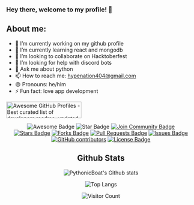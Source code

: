### Hey there, welcome to my profile! 👋

## About me:

- 🔭 I’m currently working on my github profile
- 🌱 I’m currently learning react and mongodb
- 👯 I’m looking to collaborate on Hacktoberfest
- 🤔 I’m looking for help with discord bots
- 💬 Ask me about python 
- 📫 How to reach me: hypenation404@gmail.com
- 😄 Pronouns: he/him
- ⚡ Fun fact: love app development

<a href="https://www.producthunt.com/posts/awesome-github-profiles?utm_source=badge-featured&utm_medium=badge&utm_souce=badge-awesome-github-profiles" target="_blank"><img src="https://api.producthunt.com/widgets/embed-image/v1/featured.svg?post_id=277987&theme=light" alt="Awesome GitHub Profiles - Best curated list of developers readme, updated every 15 min | Product Hunt" style="width: 200px; height: 44px;" width="200" height="44" /></a></h1>
<div align="center">
<img src="https://cdn.rawgit.com/sindresorhus/awesome/d7305f38d29fed78fa85652e3a63e154dd8e8829/media/badge.svg" alt="Awesome Badge"/>
<img src="https://img.shields.io/static/v1?label=%F0%9F%8C%9F&message=If%20Useful&style=style=flat&color=BC4E99" alt="Star Badge"/>
<a href="https://discord.gg/"><img src="https://img.shields.io/discord/733027681184251937.svg?style=flat&label=Join%20Community&color=7289DA" alt="Join Community Badge"/></a>
<br>
<a href="https://github.com/PythonicBoat/stargazers"><img src="https://img.shields.io/github/stars/PythonicBoat/" alt="Stars Badge"/></a>
<a href="https://github.com/PythonicBoat/members"><img src="https://img.shields.io/github/forks/PythonicBoat/" alt="Forks Badge"/></a>
<a href="https://github.com/PythonicBoat/pulls"><img src="https://img.shields.io/github/issues-pr/PythonicBoat/" alt="Pull Requests Badge"/></a>
<a href="https://github.com/PythonicBoat/issues"><img src="https://img.shields.io/github/issues/PythonicBoat/" alt="Issues Badge"/></a>
<a href="https://github.com/PythonicBoat/contributors"><img alt="GitHub contributors" src="https://img.shields.io/github/contributors/PyhtonicBoat/awesome-github-profile-readme?color=2b9348"></a>
<a href="https://github.com/PythonicBoat/license"><img src="https://img.shields.io/github/license/PythonicBoat/?color=2b9348" alt="License Badge"/></a>

## Github Stats

![PythonicBoat's Github stats](https://github-readme-stats.vercel.app/api?username=PythonicBoat&show_icons=true&theme=dark)

![Top Langs](https://github-readme-stats.vercel.app/api/top-langs/?username=PythonicBoat)

![Visitor Count](https://profile-counter.glitch.me/PythonicBoat/count.svg)
